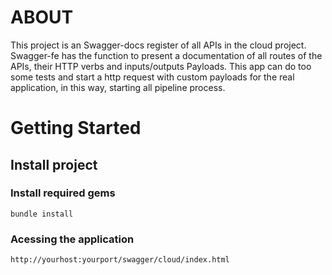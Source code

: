 # ABOUT
This project is an Swagger-docs register of all APIs in the cloud project. Swagger-fe has the function to present a documentation
 of all routes of the APIs, their HTTP verbs and  inputs/outputs Payloads. This app can do too some tests and start a http request with custom payloads for the real application, in this way, starting all pipeline process.

# Getting Started

## Install project

### Install required gems

```
bundle install
```
### Acessing the application

```
http://yourhost:yourport/swagger/cloud/index.html
```
